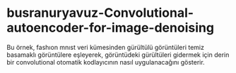 # busranuryavuz-Convolutional-autoencoder-for-image-denoising
Bu örnek, fashıon mnıst veri kümesinden gürültülü görüntüleri temiz basamaklı görüntülere eşleyerek, görüntüdeki gürültüleri gidermek için derin bir convolutional otomatik kodlayıcının nasıl uygulanacağını gösterir.

